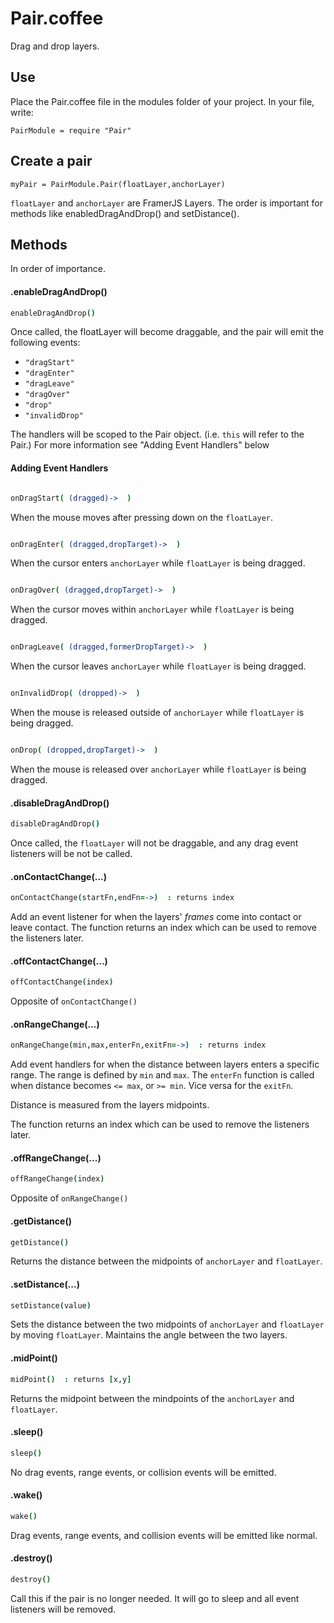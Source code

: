 # Pair.coffee

Drag and drop layers. 



## Use

Place the Pair.coffee file in the modules folder of your project.
In your file, write:

	PairModule = require "Pair"


## Create a pair

	myPair = PairModule.Pair(floatLayer,anchorLayer)


`floatLayer` and `anchorLayer` are FramerJS Layers. The order is important for methods like enabledDragAndDrop() and setDistance().


## Methods
In order of importance. 


#### .enableDragAndDrop()

````coffeescript
enableDragAndDrop()
````

Once called, the floatLayer will become draggable, and the pair will emit the following events: 

- `"dragStart"`
- `"dragEnter"`
- `"dragLeave"` 
- `"dragOver"`
- `"drop"`
- `"invalidDrop"`

The handlers will be scoped to the Pair object. (i.e. `this` will refer to the Pair.)
For more information see "Adding Event Handlers" below


#### Adding Event Handlers

````coffeeScript

onDragStart( (dragged)->  )

````
When the mouse moves after pressing down on the `floatLayer`.


````coffeeScript

onDragEnter( (dragged,dropTarget)->  )

````
When the cursor enters `anchorLayer` while `floatLayer` is being dragged.


````coffeeScript

onDragOver( (dragged,dropTarget)->  )

````
When the cursor moves within `anchorLayer` while `floatLayer` is being dragged.


````coffeeScript

onDragLeave( (dragged,formerDropTarget)->  )

````
When the cursor leaves `anchorLayer` while `floatLayer` is being dragged. 


````coffeeScript

onInvalidDrop( (dropped)->  )

````
When the mouse is released outside of `anchorLayer` while `floatLayer` is being dragged.


````coffeeScript

onDrop( (dropped,dropTarget)->  )

````
When the mouse is released over `anchorLayer` while `floatLayer` is being dragged.


#### .disableDragAndDrop()

````coffeescript
disableDragAndDrop()
````

Once called, the `floatLayer` will not be draggable, and any drag event listeners will be not be called. 



#### .onContactChange(...)

````coffeescript
onContactChange(startFn,endFn=->)  : returns index
````
Add an event listener for when the layers' _frames_ come into contact or leave contact.
The function returns an index which can be used to remove the listeners later.



#### .offContactChange(...)

````coffeescript
offContactChange(index)
````

Opposite of `onContactChange()` 



#### .onRangeChange(...)

````coffeescript
onRangeChange(min,max,enterFn,exitFn=->)  : returns index
````

Add event handlers for when the distance between layers enters a specific range. The range is defined by `min` and `max`. The `enterFn` function is called when distance becomes `<= max`, or `>= min`. Vice versa for the `exitFn`.

Distance is measured from the layers midpoints.

The function returns an index which can be used to remove the listeners later.



#### .offRangeChange(...)

````coffeescript
offRangeChange(index)
````

Opposite of `onRangeChange()`



#### .getDistance()

````coffeescript
getDistance()
````

Returns the distance between the midpoints of `anchorLayer` and `floatLayer`.



#### .setDistance(...)

````coffeescript
setDistance(value)
````

Sets the distance between the two midpoints of `anchorLayer` and `floatLayer` by moving `floatLayer`. Maintains the angle between the two layers. 



#### .midPoint()

````coffeescript
midPoint()  : returns [x,y]
````

Returns the midpoint between the mindpoints of the `anchorLayer` and `floatLayer`.



#### .sleep()

````coffeescript
sleep()
````

No drag events, range events, or collision events will be emitted.



#### .wake()

````coffeescript
wake()
````

Drag events, range events, and collision events will be emitted like normal.



#### .destroy()

````coffeescript
destroy()
````

Call this if the pair is no longer needed. It will go to sleep and all event listeners will be removed. 



